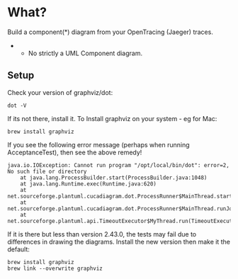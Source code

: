 # What?
Build a component(*) diagram from your OpenTracing (Jaeger) traces.

* - No strictly a UML Component diagram. 

## Setup
Check your version of graphviz/dot:
```
dot -V
```
If its not there, install it.
To Install graphviz on your system - eg for Mac:
```
brew install graphviz
```



If you see the following error message (perhaps when running AcceptanceTest), then see the above remedy!
```
java.io.IOException: Cannot run program "/opt/local/bin/dot": error=2, No such file or directory
	at java.lang.ProcessBuilder.start(ProcessBuilder.java:1048)
	at java.lang.Runtime.exec(Runtime.java:620)
	at net.sourceforge.plantuml.cucadiagram.dot.ProcessRunner$MainThread.startThreads(ProcessRunner.java:163)
	at net.sourceforge.plantuml.cucadiagram.dot.ProcessRunner$MainThread.runJob(ProcessRunner.java:123)
	at net.sourceforge.plantuml.api.TimeoutExecutor$MyThread.run(TimeoutExecutor.java:79)
```

If it is there but less than version 2.43.0, the tests may fail due to differences in drawing the diagrams.
Install the new version then make it the default:
```
brew install graphviz
brew link --overwrite graphviz
```
